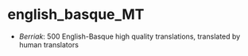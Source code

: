 # english_basque_MT

- _Berriak_: 500 English-Basque high quality translations, translated by human translators
